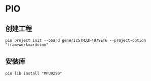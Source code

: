 # PIO

## 创建工程

```
pio project init --board genericSTM32F407VET6 --project-option "framework=arduino"
```

## 安装库
```
pio lib install "MPU9250"
```